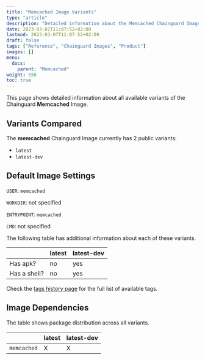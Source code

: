 ```yaml
---
title: "Memcached Image Variants"
type: "article"
description: "Detailed information about the Memcached Chainguard Image variants"
date: 2023-03-07T11:07:52+02:00
lastmod: 2023-03-07T11:07:52+02:00
draft: false
tags: ["Reference", "Chainguard Images", "Product"]
images: []
menu:
  docs:
    parent: "Memcached"
weight: 550
toc: true
---
```


This page shows detailed information about all available variants of the Chainguard **Memcached** Image.

## Variants Compared
The **memcached** Chainguard Image currently has 2 public variants: 

- `latest`
- `latest-dev`

## Default Image Settings
`USER`:		`memcached`

`WORKDIR`:	not specified

`ENTRYPOINT`:	`memcached`

`CMD`:		not specified

The following table has additional information about each of these variants.

|              | latest | latest-dev |
|--------------|--------|------------|
| Has apk?     | no     | yes        |
| Has a shell? | no     | yes        |

Check the [tags history page](/chainguard/chainguard-images/reference/memcached/tags_history/) for the full list of available tags.
## Image Dependencies
The table shows package distribution across all variants.

|             | latest | latest-dev |
|-------------|--------|------------|
| `memcached` | X      | X          |
